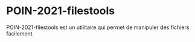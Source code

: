 # POIN-2021-filestools
POIN-2021-filestools est un utilitaire qui permet de manipuler des fichiers facilement
